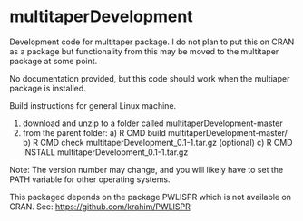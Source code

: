 multitaperDevelopment
======================

Development code for multitaper package. I do not plan to put this on CRAN as a package but functionality from this may be moved to the multitaper package at some point.

No documentation provided, but this code should work when the multiaper package is installed. 

Build instructions for general Linux machine.

1) download and unzip to a folder called multitaperDevelopment-master
2) from the parent folder: 
 a) R CMD build multitaperDevelopment-master/
 b) R CMD check multitaperDevelopment_0.1-1.tar.gz (optional)
 c) R CMD INSTALL multitaperDevelopment_0.1-1.tar.gz

Note: The version number may change, and you will likely have to set the PATH variable for other operating systems.

This packaged depends on the package PWLISPR which is not available on CRAN. See: https://github.com/krahim/PWLISPR 


